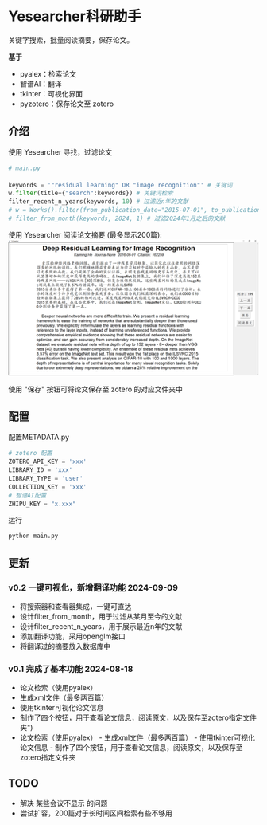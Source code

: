 # Yesearcher科研助手
关键字搜索，批量阅读摘要，保存论文。

**基于**

- pyalex：检索论文
- 智谱AI：翻译
- tkinter：可视化界面
- pyzotero：保存论文至 zotero


## 介绍

使用 Yesearcher 寻找，过滤论文

```python
# main.py

keywords = '"residual learning" OR "image recognition"' # 关键词
w.filter(title={"search":keywords}) # 关键词检索
filter_recent_n_years(keywords, 10) # 过滤近n年的文献
# w = Works().filter(from_publication_date="2015-07-01", to_publication_date="2017-07-31") # 按日期过滤
# filter_from_month(keywords, 2024, 1) # 过滤2024年1月之后的文献
```


使用 Yesearcher 阅读论文摘要 (最多显示200篇):
![alt text](image.png)

使用 "保存" 按钮可将论文保存至 zotero 的对应文件夹中

## 配置
配置METADATA.py
```python
# zotero 配置
ZOTERO_API_KEY = 'xxx' 
LIBRARY_ID = 'xxx'
LIBRARY_TYPE = 'user'
COLLECTION_KEY = 'xxx'
# 智谱AI配置
ZHIPU_KEY = "x.xxx"
```
运行
```bash
python main.py
```

## 更新
### v0.2 一键可视化，新增翻译功能 2024-09-09
- 将搜索器和查看器集成，一键可直达
- 设计filter_from_month，用于过滤从某月至今的文献
- 设计filter_recent_n_years，用于展示最近n年的文献
- 添加翻译功能，采用openglm接口
- 将翻译过的摘要放入数据库中

### v0.1 完成了基本功能 2024-08-18
- 论文检索（使用pyalex）
- 生成xml文件（最多两百篇）
- 使用tkinter可视化论文信息
- 制作了四个按钮，用于查看论文信息，阅读原文，以及保存至zotero指定文件夹")
- 论文检索（使用pyalex） - 生成xml文件（最多两百篇） - 使用tkinter可视化论文信息 - 制作了四个按钮，用于查看论文信息，阅读原文，以及保存至zotero指定文件夹


## TODO

- 解决 某些会议不显示 的问题
- 尝试扩容，200篇对于长时间区间检索有些不够用
